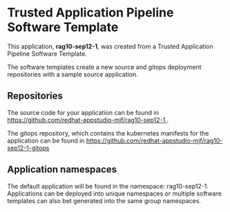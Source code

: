 # Trusted Application Pipeline Software Template

This application, **rag10-sep12-1**, was created from a Trusted Application Pipeline Software Template.

The software templates create a new source and gitops deployment repositories with a sample source application. 

## Repositories

The source code for your application can be found in [https://github.com/redhat-appstudio-mjf/rag10-sep12-1 ](https://github.com/redhat-appstudio-mjf/rag10-sep12-1 ).
 
The gitops repository, which contains the kubernetes manifests for the application can be found in 
[https://github.com/redhat-appstudio-mjf/rag10-sep12-1-gitops ](https://github.com/redhat-appstudio-mjf/rag10-sep12-1-gitops ) 

## Application namespaces 

The default application will be found in the namespace: rag10-sep12-1. Applications can be deployed into unique namespaces or multiple software templates can also bet generated into the same group namespaces.  